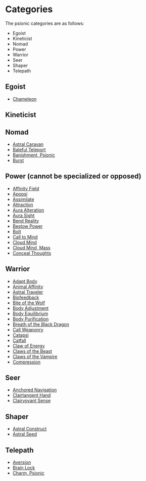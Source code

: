 # Categories

The psionic categories are as follows:

- Egoist
- Kineticist
- Nomad
- Power
- Warrior
- Seer
- Shaper
- Telepath

## Egoist

- [Chameleon](/Psionics/C/Chameleon.md)

## Kineticist

## Nomad

- [Astral Caravan](/Psionics/A/AstralCaravan.md)
- [Baleful Teleport](/Psionics/B/BalefulTeleport.md)
- [Banishment, Psionic](/Psionics/B/BanishmentPsionic.md)
- [Burst](/Psionics/B/Burst.md)

## Power (cannot be specialized or opposed)

- [Affinity Field](/Psionics/A/AffinityField.md)
- [Apopsi](/Psionics/A/Apopsi.md)
- [Assimilate](/Psionics/A/Assimilate.md)
- [Attraction](/Psionics/A/Attraction.md)
- [Aura Alteration](/Psionics/A/AuralAlteration.md)
- [Aura Sight](/Psionics/A/AuraSight.md)
- [Bend Reality](/Psionics/B/BendReality.md)
- [Bestow Power](/Psionics/B/BestowPower.md)
- [Bolt](/Psionics/B/Bolt.md)
- [Call to Mind](/Psionics/C/CallToMind.md)
- [Cloud Mind](/Psionics/C/CloudMind.md)
- [Cloud Mind, Mass](/Psionics/C/CloudMindMass.md)
- [Conceal Thoughts](/Psionics/C/ConcealThoughts.md)

## Warrior

- [Adapt Body](/Psionics/A/AdaptBody.md)
- [Animal Affinity](/Psionics/A/AnimalAffinity.md)
- [Astral Traveler](/Psionics/A/AstralTraveler.md)
- [Biofeedback](/Psionics/B/Biofeedback.md)
- [Bite of the Wolf](/Psionics/B/BiteOfTheWolf.md)
- [Body Adjustment](/Psionics/B/BodyAdjustment.md)
- [Body Equilibrium](/Psionics/B/BodyEquilibrium.md)
- [Body Purification](/Psionics/B/BodyPurification.md)
- [Breath of the Black Dragon](/Psionics/B/BreathOfTheBlackDragon.md)
- [Call Weaponry](/Psionics/C/CallWeaponry.md)
- [Catapsi](/Psionics/C/Catapsi.md)
- [Catfall](/Psionics/C/Catfall.md)
- [Claw of Energy](/Psionics/C/ClawOfEnergy.md)
- [Claws of the Beast](/Psionics/C/ClawsOfTheBeast)
- [Claws of the Vampire](/Psionics/C/ClawsOfTheVampire.md)
- [Compression](/Psionics/C/Compression.md)

## Seer

- [Anchored Navigation](/Psionics/A/AnchoredNavigation.md)
- [Clairtangent Hand](/Psionics/C/ClairtangentHand.md)
- [Clairvoyant Sense](/Psionics/C/ClairvoyantSense)

## Shaper

- [Astral Construct](/Psionics/A/AstralConstruct.md)
- [Astral Seed](/Psionics/A/AstralSeed.md)

## Telepath

- [Aversion](/Psionics/A/Aversion.md)
- [Brain Lock](/Psionics/B/BrainLock.md)
- [Charm, Psionic](/Psionics/C/CharmPsionic.md)
